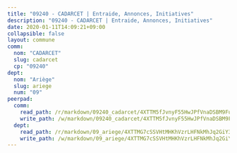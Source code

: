 ```yaml
---
title: "09240 - CADARCET | Entraide, Annonces, Initiatives"
description: "09240 - CADARCET | Entraide, Annonces, Initiatives"
date: 2020-01-11T14:09:21+09:00
collapsible: false
layout: commune
comm:
  nom: "CADARCET"
  slug: cadarcet
  cp: "09240"
dept:
  nom: "Ariège"
  slug: ariege
  num: "09"
peerpad:
  comm:
    read_path: /r/markdown/09240_cadarcet/4XTTM5fJvnyF55HwJPfVnaDSBM9Fu2exjncpPmRVswQjNkyE1
    write_path: /w/markdown/09240_cadarcet/4XTTM5fJvnyF55HwJPfVnaDSBM9Fu2exjncpPmRVswQjNkyE1-K3TgUnnEDDms22n7FUETtoJBb7HmMnBMjiCgfGc5Geb3dwTcNuYgtuik9SzCrfXymWiK1eN5EhehKy27sZLnwuNbqE1TWQpQg57yHMTqAy89vJqWFoNjXb9zSCAgF8Yp64Yshxmf
  dept:
    read_path: /r/markdown/09_ariege/4XTTMG7cSSVHtMHKhVzrLHFNkMhJq2GiY37tW1RLaySvmC5m7
    write_path: /w/markdown/09_ariege/4XTTMG7cSSVHtMHKhVzrLHFNkMhJq2GiY37tW1RLaySvmC5m7-K3TgTss1C8HjViVkpwivQX7MahnqC11ekSJQuYEnrMDTmDE1FfJsoB9BatqQw5xZL2YVE8soFWdt5YbjPCiw8Nef7nnDAgssxyMxh5u11RAcuqPo3TLSQutK9TFNiNP3xhEoTkkD
---
```


